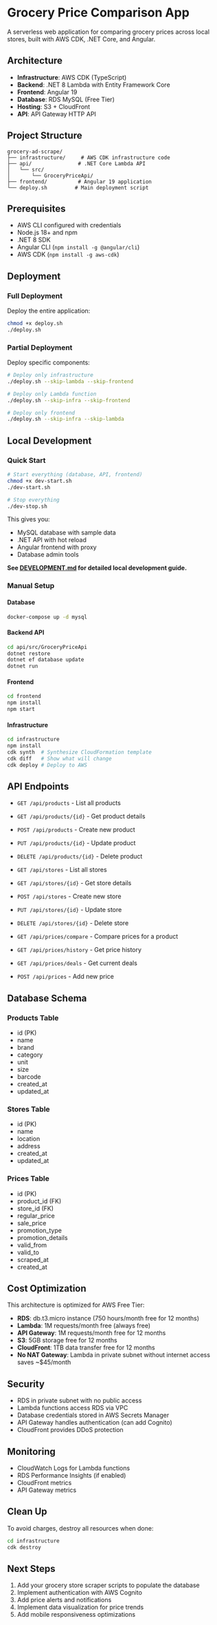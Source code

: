 # Grocery Price Comparison App

A serverless web application for comparing grocery prices across local stores, built with AWS CDK, .NET Core, and Angular.

## Architecture

- **Infrastructure**: AWS CDK (TypeScript)
- **Backend**: .NET 8 Lambda with Entity Framework Core
- **Frontend**: Angular 19
- **Database**: RDS MySQL (Free Tier)
- **Hosting**: S3 + CloudFront
- **API**: API Gateway HTTP API

## Project Structure

```
grocery-ad-scrape/
├── infrastructure/     # AWS CDK infrastructure code
├── api/               # .NET Core Lambda API
│   └── src/
│       └── GroceryPriceApi/
├── frontend/          # Angular 19 application
└── deploy.sh         # Main deployment script
```

## Prerequisites

- AWS CLI configured with credentials
- Node.js 18+ and npm
- .NET 8 SDK
- Angular CLI (`npm install -g @angular/cli`)
- AWS CDK (`npm install -g aws-cdk`)

## Deployment

### Full Deployment

Deploy the entire application:

```bash
chmod +x deploy.sh
./deploy.sh
```

### Partial Deployment

Deploy specific components:

```bash
# Deploy only infrastructure
./deploy.sh --skip-lambda --skip-frontend

# Deploy only Lambda function
./deploy.sh --skip-infra --skip-frontend

# Deploy only frontend
./deploy.sh --skip-infra --skip-lambda
```

## Local Development

### Quick Start
```bash
# Start everything (database, API, frontend)
chmod +x dev-start.sh
./dev-start.sh

# Stop everything
./dev-stop.sh
```

This gives you:
- MySQL database with sample data
- .NET API with hot reload
- Angular frontend with proxy
- Database admin tools

**See [DEVELOPMENT.md](DEVELOPMENT.md) for detailed local development guide.**

### Manual Setup

#### Database
```bash
docker-compose up -d mysql
```

#### Backend API
```bash
cd api/src/GroceryPriceApi
dotnet restore
dotnet ef database update
dotnet run
```

#### Frontend
```bash
cd frontend
npm install
npm start
```

#### Infrastructure
```bash
cd infrastructure
npm install
cdk synth  # Synthesize CloudFormation template
cdk diff   # Show what will change
cdk deploy # Deploy to AWS
```

## API Endpoints

- `GET /api/products` - List all products
- `GET /api/products/{id}` - Get product details
- `POST /api/products` - Create new product
- `PUT /api/products/{id}` - Update product
- `DELETE /api/products/{id}` - Delete product

- `GET /api/stores` - List all stores
- `GET /api/stores/{id}` - Get store details
- `POST /api/stores` - Create new store
- `PUT /api/stores/{id}` - Update store
- `DELETE /api/stores/{id}` - Delete store

- `GET /api/prices/compare` - Compare prices for a product
- `GET /api/prices/history` - Get price history
- `GET /api/prices/deals` - Get current deals
- `POST /api/prices` - Add new price

## Database Schema

### Products Table
- id (PK)
- name
- brand
- category
- unit
- size
- barcode
- created_at
- updated_at

### Stores Table
- id (PK)
- name
- location
- address
- created_at
- updated_at

### Prices Table
- id (PK)
- product_id (FK)
- store_id (FK)
- regular_price
- sale_price
- promotion_type
- promotion_details
- valid_from
- valid_to
- scraped_at
- created_at

## Cost Optimization

This architecture is optimized for AWS Free Tier:

- **RDS**: db.t3.micro instance (750 hours/month free for 12 months)
- **Lambda**: 1M requests/month free (always free)
- **API Gateway**: 1M requests/month free for 12 months
- **S3**: 5GB storage free for 12 months
- **CloudFront**: 1TB data transfer free for 12 months
- **No NAT Gateway**: Lambda in private subnet without internet access saves ~$45/month

## Security

- RDS in private subnet with no public access
- Lambda functions access RDS via VPC
- Database credentials stored in AWS Secrets Manager
- API Gateway handles authentication (can add Cognito)
- CloudFront provides DDoS protection

## Monitoring

- CloudWatch Logs for Lambda functions
- RDS Performance Insights (if enabled)
- CloudFront metrics
- API Gateway metrics

## Clean Up

To avoid charges, destroy all resources when done:

```bash
cd infrastructure
cdk destroy
```

## Next Steps

1. Add your grocery store scraper scripts to populate the database
2. Implement authentication with AWS Cognito
3. Add price alerts and notifications
4. Implement data visualization for price trends
5. Add mobile responsiveness optimizations